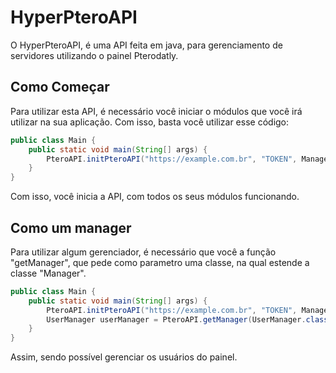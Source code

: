 # HyperPteroAPI
O HyperPteroAPI, é uma API feita em java, para gerenciamento de servidores utilizando o painel Pterodatly.
## Como Começar
Para utilizar esta API, é necessário você iniciar o módulos que você irá utilizar na sua aplicação. Com isso, basta você utilizar esse código:
<br/>
```java
public class Main {
    public static void main(String[] args) {
        PteroAPI.initPteroAPI("https://example.com.br", "TOKEN", ManagerPolicy.ALL);
    }
}
```
Com isso, você inicia a API, com todos os seus módulos funcionando.
<br/>

## Como um manager
Para utilizar algum gerenciador, é necessário que você a função "getManager", que pede como parametro uma classe, na qual estende a classe "Manager".
<br/>
```java
public class Main {
    public static void main(String[] args) {
        PteroAPI.initPteroAPI("https://example.com.br", "TOKEN", ManagerPolicy.ALL);
        UserManager userManager = PteroAPI.getManager(UserManager.class);
    }
}
```
Assim, sendo possível gerenciar os usuários do painel.
